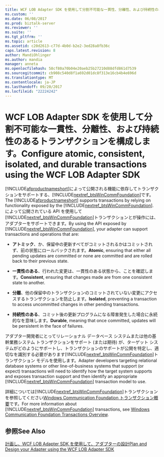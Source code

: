 ```yaml
---
title: WCF LOB Adapter SDK を使用して分割不可能な一貫性、分離性、および持続性のあるトランザクションの構成 |Microsoft ドキュメント
ms.custom: ''
ms.date: 06/08/2017
ms.prod: biztalk-server
ms.reviewer: ''
ms.suite: ''
ms.tgt_pltfrm: ''
ms.topic: article
ms.assetid: c20d2613-c77d-4b0d-b2e2-3ed28a8fb36c
caps.latest.revision: 8
author: MandiOhlinger
ms.author: mandia
manager: anneta
ms.openlocfilehash: 58cf80a70b04e20aeb25b27210d88dfd861d7539
ms.sourcegitcommit: cb908c540d8f1a692d01dc8f313e16cb4b4e696d
ms.translationtype: MT
ms.contentlocale: ja-JP
ms.lasthandoff: 09/20/2017
ms.locfileid: "22224242"
---
```

# <a name="configure-atomic-consistent-isolated-and-durable-transactions-using-the-wcf-lob-adapter-sdk"></a><span data-ttu-id="57484-102">WCF LOB Adapter SDK を使用して分割不可能な一貫性、分離性、および持続性のあるトランザクションを構成します。</span><span class="sxs-lookup"><span data-stu-id="57484-102">Configure atomic, consistent, isolated, and durable transactions using the WCF LOB Adapter SDK</span></span>
<span data-ttu-id="57484-103">[!INCLUDE[afproductnameshort](../../includes/afproductnameshort-md.md)]によって公開される機能に依存してトランザクションをサポートする、[!INCLUDE[nextref_btsWinCommFoundation](../../includes/nextref-btswincommfoundation-md.md)]です。</span><span class="sxs-lookup"><span data-stu-id="57484-103">The [!INCLUDE[afproductnameshort](../../includes/afproductnameshort-md.md)] supports transactions by relying on functionality exposed by the [!INCLUDE[nextref_btsWinCommFoundation](../../includes/nextref-btswincommfoundation-md.md)].</span></span> <span data-ttu-id="57484-104">によって公開されている API を使用して[!INCLUDE[nextref_btsWinCommFoundation](../../includes/nextref-btswincommfoundation-md.md)]トランザクションとが操作には、アダプターをサポートできます。</span><span class="sxs-lookup"><span data-stu-id="57484-104">By using the API exposed by [!INCLUDE[nextref_btsWinCommFoundation](../../includes/nextref-btswincommfoundation-md.md)], your adapter can support transactions and operations that are:</span></span>  
  
-   <span data-ttu-id="57484-105">**アトミック**、か、保留中の更新すべてがコミットされるかはコミットされず、前の状態にロールバックされます。</span><span class="sxs-lookup"><span data-stu-id="57484-105">**Atomic**, ensuring that either all pending updates are committed or none are committed and are rolled back to their previous state.</span></span>  
  
-   <span data-ttu-id="57484-106">**一貫性のある**、行われた変更は、一貫性のある状態から、ことを確認します。</span><span class="sxs-lookup"><span data-stu-id="57484-106">**Consistent**, ensuring that changes made are from one consistent state to another.</span></span>  
  
-   <span data-ttu-id="57484-107">**分離**、他の保留中のトランザクションのコミットされていない変更にアクセスするトランザクションを防止します。</span><span class="sxs-lookup"><span data-stu-id="57484-107">**Isolated**, preventing a transaction to access uncommitted changes in other pending transactions.</span></span>  
  
-   <span data-ttu-id="57484-108">**持続性のある**、コミット後の更新プログラムになる障害発生した場合に永続的なを意味します。</span><span class="sxs-lookup"><span data-stu-id="57484-108">**Durable**, meaning that once committed, updates will be persistent in the face of failures.</span></span>  
  
 <span data-ttu-id="57484-109">アダプター開発者にとってリレーショナル データベース システムまたは他の基幹業務システム トランザクションをサポート (または期待) が、ターゲット システムがどのようにサポートし、トランザクションのサポートが公開を特定し、適切なを識別する必要があります[!INCLUDE[nextref_btsWinCommFoundation](../../includes/nextref-btswincommfoundation-md.md)]トランザクション モデルを使用します。</span><span class="sxs-lookup"><span data-stu-id="57484-109">Adapter developers targeting relational database systems or other line-of-business systems that support (or expect) transactions will need to identify how the target system supports and exposes transaction support and then identify an appropriate [!INCLUDE[nextref_btsWinCommFoundation](../../includes/nextref-btswincommfoundation-md.md)] transaction model to use.</span></span>  
  
 <span data-ttu-id="57484-110">詳細については[!INCLUDE[nextref_btsWinCommFoundation](../../includes/nextref-btswincommfoundation-md.md)]トランザクションを参照してください[Windows Communication Foundation トランザクション概要](https://msdn.microsoft.com/library/ms733904.aspx)です。</span><span class="sxs-lookup"><span data-stu-id="57484-110">For more information about [!INCLUDE[nextref_btsWinCommFoundation](../../includes/nextref-btswincommfoundation-md.md)] transactions, see [Windows Communication Foundation Transactions Overview](https://msdn.microsoft.com/library/ms733904.aspx).</span></span> 
  
## <a name="see-also"></a><span data-ttu-id="57484-111">参照</span><span class="sxs-lookup"><span data-stu-id="57484-111">See Also</span></span>  
 [<span data-ttu-id="57484-112">計画し、WCF LOB Adapter SDK を使用して、アダプターの設計</span><span class="sxs-lookup"><span data-stu-id="57484-112">Plan and Design your Adapter using the WCF LOB Adapter SDK</span></span>](../../adapters-and-accelerators/wcf-lob-adapter-sdk/plan-and-design-your-adapter-using-the-wcf-lob-adapter-sdk.md)